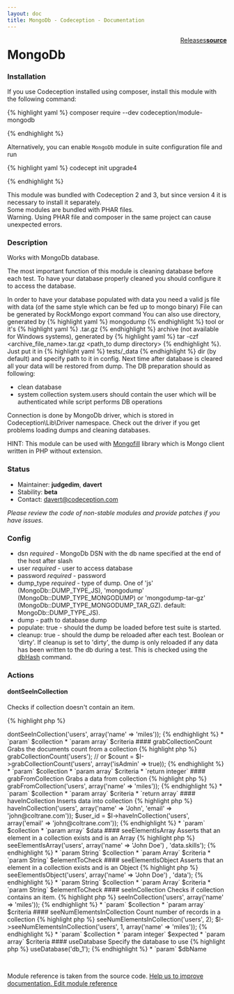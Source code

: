 ```yaml
---
layout: doc
title: MongoDb - Codeception - Documentation
---
```




<div class="btn-group" role="group" style="float: right" aria-label="..."><a class="btn btn-default" href="https://github.com/Codeception/module-MongoDb/releases">Releases</a><a class="btn btn-default" href="https://github.com/Codeception/module-mongodb/tree/master/src/Codeception/Module/MongoDb.php"><strong>source</strong></a></div>

# MongoDb
### Installation

If you use Codeception installed using composer, install this module with the following command:

{% highlight yaml %}
composer require --dev codeception/module-mongodb

{% endhighlight %}

Alternatively, you can enable `MongoDb` module in suite configuration file and run
 
{% highlight yaml %}
codecept init upgrade4

{% endhighlight %}

This module was bundled with Codeception 2 and 3, but since version 4 it is necessary to install it separately.   
Some modules are bundled with PHAR files.  
Warning. Using PHAR file and composer in the same project can cause unexpected errors.  

### Description



Works with MongoDb database.

The most important function of this module is cleaning database before each test.
To have your database properly cleaned you should configure it to access the database.

In order to have your database populated with data you need a valid js file with data (of the same style which can be fed up to mongo binary)
File can be generated by RockMongo export command
You can also use directory, generated by {% highlight yaml %}
mongodump
{% endhighlight %} tool or it's {% highlight yaml %}
.tar.gz
{% endhighlight %} archive (not available for Windows systems), generated by {% highlight yaml %}
tar -czf <archive_file_name>.tar.gz <path_to dump directory>
{% endhighlight %}.
Just put it in {% highlight yaml %}
tests/_data 
{% endhighlight %} dir (by default) and specify path to it in config.
Next time after database is cleared all your data will be restored from dump.
The DB preparation should as following:
- clean database
- system collection system.users should contain the user which will be authenticated while script performs DB operations

Connection is done by MongoDb driver, which is stored in Codeception\Lib\Driver namespace.
Check out the driver if you get problems loading dumps and cleaning databases.

HINT: This module can be used with [Mongofill](https://github.com/mongofill/mongofill) library which is Mongo client written in PHP without extension.

### Status

* Maintainer: **judgedim**, **davert**
* Stability: **beta**
* Contact: davert@codeception.com

*Please review the code of non-stable modules and provide patches if you have issues.*

### Config

* dsn *required* - MongoDb DSN with the db name specified at the end of the host after slash
* user *required* - user to access database
* password *required* - password
* dump_type *required* - type of dump.
  One of 'js' (MongoDb::DUMP_TYPE_JS), 'mongodump' (MongoDb::DUMP_TYPE_MONGODUMP) or 'mongodump-tar-gz' (MongoDb::DUMP_TYPE_MONGODUMP_TAR_GZ).
  default: MongoDb::DUMP_TYPE_JS).
* dump - path to database dump
* populate: true - should the dump be loaded before test suite is started.
* cleanup: true - should the dump be reloaded after each test.
  Boolean or 'dirty'. If cleanup is set to 'dirty', the dump is only reloaded if any data has been written to the db during a test. This is
  checked using the [dbHash](https://docs.mongodb.com/manual/reference/command/dbHash/) command.


### Actions

#### dontSeeInCollection
 
Checks if collection doesn't contain an item.

{% highlight php %}

<?php
$I->dontSeeInCollection('users', array('name' => 'miles'));

{% endhighlight %}

 * `param` $collection
 * `param array` $criteria


#### grabCollectionCount
 
Grabs the documents count from a collection

{% highlight php %}

<?php
$count = $I->grabCollectionCount('users');
// or
$count = $I->grabCollectionCount('users', array('isAdmin' => true));

{% endhighlight %}

 * `param` $collection
 * `param array` $criteria
 * `return integer` 


#### grabFromCollection
 
Grabs a data from collection

{% highlight php %}

<?php
$user = $I->grabFromCollection('users', array('name' => 'miles'));

{% endhighlight %}

 * `param` $collection
 * `param array` $criteria
 * `return array` 


#### haveInCollection
 
Inserts data into collection

{% highlight php %}

<?php
$I->haveInCollection('users', array('name' => 'John', 'email' => 'john@coltrane.com'));
$user_id = $I->haveInCollection('users', array('email' => 'john@coltrane.com'));

{% endhighlight %}

 * `param` $collection
 * `param array` $data


#### seeElementIsArray
 
Asserts that an element in a collection exists and is an Array

{% highlight php %}

<?php
$I->seeElementIsArray('users', array('name' => 'John Doe') , 'data.skills');

{% endhighlight %}

 * `param String` $collection
 * `param Array` $criteria
 * `param String` $elementToCheck


#### seeElementIsObject
 
Asserts that an element in a collection exists and is an Object

{% highlight php %}

<?php
$I->seeElementIsObject('users', array('name' => 'John Doe') , 'data');

{% endhighlight %}

 * `param String` $collection
 * `param Array` $criteria
 * `param String` $elementToCheck


#### seeInCollection
 
Checks if collection contains an item.

{% highlight php %}

<?php
$I->seeInCollection('users', array('name' => 'miles'));

{% endhighlight %}

 * `param` $collection
 * `param array` $criteria


#### seeNumElementsInCollection
 
Count number of records in a collection

{% highlight php %}

<?php
$I->seeNumElementsInCollection('users', 2);
$I->seeNumElementsInCollection('users', 1, array('name' => 'miles'));

{% endhighlight %}

 * `param` $collection
 * `param integer` $expected
 * `param array` $criteria


#### useDatabase
 
Specify the database to use

{% highlight php %}

<?php
$I->useDatabase('db_1');

{% endhighlight %}

 * `param` $dbName

<p>&nbsp;</p><div class="alert alert-warning">Module reference is taken from the source code. <a href="https://github.com/Codeception/module-mongodb/tree/master/src/Codeception/Module/MongoDb.php">Help us to improve documentation. Edit module reference</a></div>

